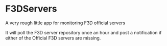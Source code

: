 # F3DServers
A very rough little app for monitoring F3D official servers

It will poll the F3D server repository once an hour and post a notification if either of the Official F3D servers are missing.
